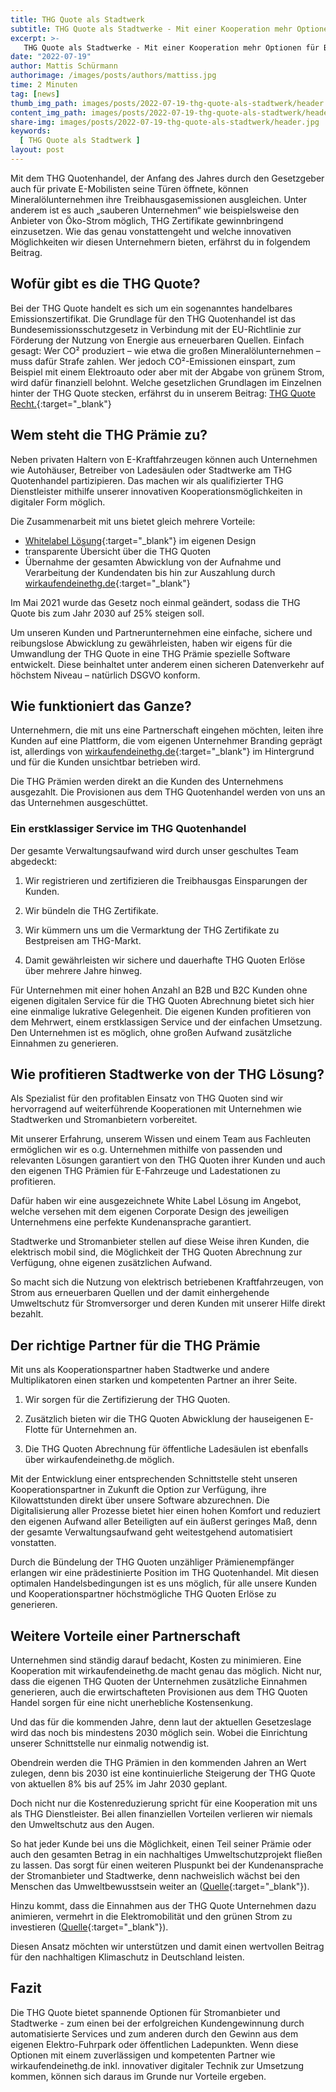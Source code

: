 ```yaml
---
title: THG Quote als Stadtwerk
subtitle: THG Quote als Stadtwerke - Mit einer Kooperation mehr Optionen für B2B und B2C. Jetzt hier ausführlich über einer Partnerschaft informieren.
excerpt: >-
   THG Quote als Stadtwerke - Mit einer Kooperation mehr Optionen für B2B und B2C. Jetzt hier ausführlich über einer Partnerschaft informieren.
date: "2022-07-19"
author: Mattis Schürmann
authorimage: /images/posts/authors/mattiss.jpg
time: 2 Minuten
tag: [news]
thumb_img_path: images/posts/2022-07-19-thg-quote-als-stadtwerk/header.jpg
content_img_path: images/posts/2022-07-19-thg-quote-als-stadtwerk/header.jpg
share-img: images/posts/2022-07-19-thg-quote-als-stadtwerk/header.jpg
keywords:
  [	THG Quote als Stadtwerk ]
layout: post
---
```


Mit dem THG Quotenhandel, der Anfang des Jahres durch den Gesetzgeber auch für private E-Mobilisten seine Türen öffnete, können Mineralölunternehmen ihre Treibhausgasemissionen ausgleichen. Unter anderem ist es auch „sauberen Unternehmen“ wie beispielsweise den Anbieter von Öko-Strom möglich, THG Zertifikate gewinnbringend einzusetzen. Wie das genau vonstattengeht und welche innovativen Möglichkeiten wir diesen Unternehmern bieten, erfährst du in folgendem Beitrag.

## Wofür gibt es die THG Quote?

Bei der THG Quote handelt es sich um ein sogenanntes handelbares Emissionszertifikat. Die Grundlage für den THG Quotenhandel ist das Bundesemissionsschutzgesetz in Verbindung mit der EU-Richtlinie zur Förderung der Nutzung von Energie aus erneuerbaren Quellen. Einfach gesagt: Wer CO² produziert – wie etwa die großen Mineralölunternehmen – muss dafür Strafe zahlen. Wer jedoch CO²-Emissionen einspart, zum Beispiel mit einem Elektroauto oder aber mit der Abgabe von grünem Strom, wird dafür finanziell belohnt. Welche gesetzlichen Grundlagen im Einzelnen hinter der THG Quote stecken, erfährst du in unserem Beitrag: [THG Quote Recht.](/blog/2022/05/10/thg-quote-recht/){:target="_blank"}
 
## Wem steht die THG Prämie zu?

Neben privaten Haltern von E-Kraftfahrzeugen können auch Unternehmen wie Autohäuser, Betreiber von Ladesäulen oder Stadtwerke am THG Quotenhandel partizipieren. Das machen wir als qualifizierter THG Dienstleister mithilfe unserer innovativen Kooperationsmöglichkeiten in digitaler Form möglich.

Die Zusammenarbeit mit uns bietet gleich mehrere Vorteile:

- [Whitelabel Lösung](https://app.wirkaufendeinethg.de){:target="_blank"} im eigenen Design
- transparente Übersicht über die THG Quoten
- Übernahme der gesamten Abwicklung von der Aufnahme und Verarbeitung der Kundendaten bis hin zur Auszahlung durch [wirkaufendeinethg.de](https://www.wirkaufendeinethg.de/stadtwerke/){:target="_blank"}

Im Mai 2021 wurde das Gesetz noch einmal geändert, sodass die THG Quote bis zum Jahr 2030 auf 25% steigen soll.

Um unseren Kunden und Partnerunternehmen eine einfache, sichere und reibungslose Abwicklung zu gewährleisten, haben wir eigens für die Umwandlung der THG Quote in eine THG Prämie spezielle Software entwickelt. Diese beinhaltet unter anderem einen sicheren Datenverkehr auf höchstem Niveau – natürlich DSGVO konform.

## Wie funktioniert das Ganze?

Unternehmern, die mit uns eine Partnerschaft eingehen möchten, leiten ihre Kunden auf eine Plattform, die vom eigenen Unternehmer Branding geprägt ist, allerdings von [wirkaufendeinethg.de](https://www.wirkaufendeinethg.de/){:target="_blank"} im Hintergrund und für die Kunden unsichtbar betrieben wird.

Die THG Prämien werden direkt an die Kunden des Unternehmens ausgezahlt. Die Provisionen aus dem THG Quotenhandel werden von uns an das Unternehmen ausgeschüttet.

### Ein erstklassiger Service im THG Quotenhandel

Der gesamte Verwaltungsaufwand wird durch unser geschultes Team abgedeckt:

1. Wir registrieren und zertifizieren die Treibhausgas Einsparungen der Kunden.

2. Wir bündeln die THG Zertifikate.

3. Wir kümmern uns um die Vermarktung der THG Zertifikate zu Bestpreisen am THG-Markt.

4. Damit gewährleisten wir sichere und dauerhafte THG Quoten Erlöse über mehrere Jahre hinweg.

Für Unternehmen mit einer hohen Anzahl an B2B und B2C Kunden ohne eigenen digitalen Service für die THG Quoten Abrechnung bietet sich hier eine einmalige lukrative Gelegenheit. Die eigenen Kunden profitieren von dem Mehrwert, einem erstklassigen Service und der einfachen Umsetzung. Den Unternehmen ist es möglich, ohne großen Aufwand zusätzliche Einnahmen zu generieren.

## Wie profitieren Stadtwerke von der THG Lösung?

Als Spezialist für den profitablen Einsatz von THG Quoten sind wir hervorragend auf weiterführende Kooperationen mit Unternehmen wie Stadtwerken und Stromanbietern vorbereitet.

Mit unserer Erfahrung, unserem Wissen und einem Team aus Fachleuten ermöglichen wir es o.g. Unternehmen mithilfe von passenden und relevanten Lösungen garantiert von den THG Quoten ihrer Kunden und auch den eigenen THG Prämien für E-Fahrzeuge und Ladestationen zu profitieren.

Dafür haben wir eine ausgezeichnete White Label Lösung im Angebot, welche versehen mit dem eigenen Corporate Design des jeweiligen Unternehmens eine perfekte Kundenansprache garantiert.

Stadtwerke und Stromanbieter stellen auf diese Weise ihren Kunden, die elektrisch mobil sind, die Möglichkeit der THG Quoten Abrechnung zur Verfügung, ohne eigenen zusätzlichen Aufwand.

So macht sich die Nutzung von elektrisch betriebenen Kraftfahrzeugen, von Strom aus erneuerbaren Quellen und der damit einhergehende Umweltschutz für Stromversorger und deren Kunden mit unserer Hilfe direkt bezahlt.

## Der richtige Partner für die THG Prämie

Mit uns als Kooperationspartner haben Stadtwerke und andere Multiplikatoren einen starken und kompetenten Partner an ihrer Seite.

1. Wir sorgen für die Zertifizierung der THG Quoten.

2. Zusätzlich bieten wir die THG Quoten Abwicklung der hauseigenen E-Flotte für Unternehmen an. 
   
3. Die THG Quoten Abrechnung für öffentliche Ladesäulen ist ebenfalls über wirkaufendeinethg.de möglich.

Mit der Entwicklung einer entsprechenden Schnittstelle steht unseren Kooperationspartner in Zukunft die Option zur Verfügung, ihre Kilowattstunden direkt über unsere Software abzurechnen. Die Digitalisierung aller Prozesse bietet hier einen hohen Komfort und reduziert den eigenen Aufwand aller Beteiligten auf ein äußerst geringes Maß, denn der gesamte Verwaltungsaufwand geht weitestgehend automatisiert vonstatten.

Durch die Bündelung der THG Quoten unzähliger Prämienempfänger erlangen wir eine prädestinierte Position im THG Quotenhandel. Mit diesen optimalen Handelsbedingungen ist es uns möglich, für alle unsere Kunden und Kooperationspartner höchstmögliche THG Quoten Erlöse zu generieren.

## Weitere Vorteile einer Partnerschaft

Unternehmen sind ständig darauf bedacht, Kosten zu minimieren. Eine Kooperation mit wirkaufendeinethg.de macht genau das möglich. Nicht nur, dass die eigenen THG Quoten der Unternehmen zusätzliche Einnahmen generieren, auch die erwirtschafteten Provisionen aus dem THG Quoten Handel sorgen für eine nicht unerhebliche Kostensenkung.

Und das für die kommenden Jahre, denn laut der aktuellen Gesetzeslage wird das noch bis mindestens 2030 möglich sein. Wobei die Einrichtung unserer Schnittstelle nur einmalig notwendig ist.

Obendrein werden die THG Prämien in den kommenden Jahren an Wert zulegen, denn bis 2030 ist eine kontinuierliche Steigerung der THG Quote von aktuellen 8% bis auf 25% im Jahr 2030 geplant.

Doch nicht nur die Kostenreduzierung spricht für eine Kooperation mit uns als THG Dienstleister. Bei allen finanziellen Vorteilen verlieren wir niemals den Umweltschutz aus den Augen.

So hat jeder Kunde bei uns die Möglichkeit, einen Teil seiner Prämie oder auch den gesamten Betrag in ein nachhaltiges Umweltschutzprojekt fließen zu lassen. Das sorgt für einen weiteren Pluspunkt bei der Kundenansprache der Stromanbieter und Stadtwerke, denn nachweislich wächst bei den Menschen das Umweltbewusstsein weiter an ([Quelle](https://www.umweltbundesamt.de/publikationen/25-jahre-umweltbewusstseinsforschung-im){:target="_blank"}).

Hinzu kommt, dass die Einnahmen aus der THG Quote Unternehmen dazu animieren, vermehrt in die Elektromobilität und den grünen Strom zu investieren ([Quelle](https://www2.deloitte.com/de/de/pages/consumer-industrial-products/articles/elektromobilitaet-in-deutschland.html){:target="_blank"}).

Diesen Ansatz möchten wir unterstützen und damit einen wertvollen Beitrag für den nachhaltigen Klimaschutz in Deutschland leisten.

## Fazit

Die THG Quote bietet spannende Optionen für Stromanbieter und Stadtwerke - zum einen bei der erfolgreichen Kundengewinnung durch automatisierte Services und zum anderen durch den Gewinn aus dem eigenen Elektro-Fuhrpark oder öffentlichen Ladepunkten. Wenn diese Optionen mit einem zuverlässigen und kompetenten Partner wie wirkaufendeinethg.de inkl. innovativer digitaler Technik zur Umsetzung kommen, können sich daraus im Grunde nur Vorteile ergeben.

